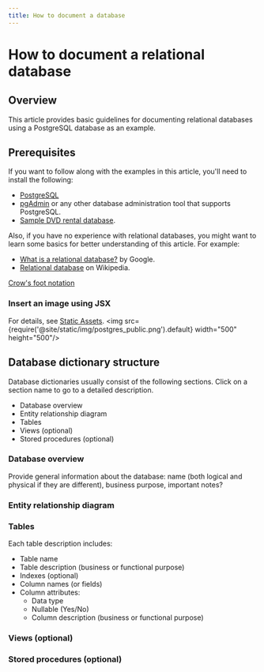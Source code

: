 ```yaml
---
title: How to document a database
---
```

# How to document a relational database

## Overview
This article provides basic guidelines for documenting relational databases using a PostgreSQL database as an example.

## Prerequisites
If you want to follow along with the examples in this article, you'll need to install the following:
- [PostgreSQL](https://www.postgresql.org/download/)
- [pgAdmin](https://www.pgadmin.org) or any other database administration tool that supports PostgreSQL.
- [Sample DVD rental database](https://www.postgresqltutorial.com/postgresql-getting-started/postgresql-sample-database/).

Also, if you have no experience with relational databases, you might want to learn some basics for better understanding of this article. For example:
- [What is a relational database?](https://cloud.google.com/learn/what-is-a-relational-database) by Google.
- [Relational database](https://en.wikipedia.org/wiki/Relational_database) on Wikipedia.  


[Crow's foot notation](https://en.wikipedia.org/wiki/Entity–relationship_model#Crow's_foot_notation)

### Insert an image using JSX
For details, see [Static Assets](https://docusaurus.io/docs/static-assets).
<img src={require('@site/static/img/postgres_public.png').default} width="500" height="500"/>


## Database dictionary structure
Database dictionaries usually consist of the following sections. Click on a section name to go to a detailed description.
- Database overview
- Entity relationship diagram
- Tables
- Views (optional)
- Stored procedures (optional)

### Database overview
Provide general information about the database: name (both logical and physical if they are different), business purpose, important notes?

### Entity relationship diagram

### Tables
Each table description includes:
- Table name
- Table description (business or functional purpose)
- Indexes (optional)
- Column names (or fields)
- Column attributes:
    - Data type
    - Nullable (Yes/No)
    - Column description (business or functional purpose)

### Views (optional)

### Stored procedures (optional)
